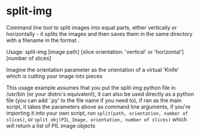 # split-img
Command line tool to split images into equal parts, either vertically or horizontally - it splits the images and then saves them in the same directory with a filename in the format <original filename><slice number>.<original file format>

Usage:
  split-img [image path] [slice orientation: 'vertical' or 'horizontal'] [number of slices]

Imagine the orientation parameter as the orientation of a virtual 'Knife' which is cutting your image into pieces

This usage example assumes that you put the split-img python file in /usr/bin (or your distro's equivalent), it can also be used directly as a python file (you can add '.py' to the file name if you need to), if ran as the main script, it takes the parameters above as command line arguments, if you're importing it into your own script, run `split(path, orientation, number of slices)`, or `split_obj(PIL_Image, orientation, number of slices)` which will return a list of PIL image objects
